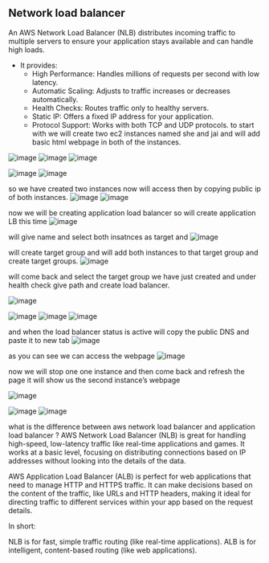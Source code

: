 ## Network load balancer 
An AWS Network Load Balancer (NLB) distributes incoming traffic to multiple servers to ensure your application stays available and can handle high loads.
* It provides:
	- High Performance: Handles millions of requests per second with low latency.
	- Automatic Scaling: Adjusts to traffic increases or decreases automatically.
	- Health Checks: Routes traffic only to healthy servers.
	- Static IP: Offers a fixed IP address for your application.
	- Protocol Support: Works with both TCP and UDP protocols.
to start with we will create two ec2 instances named she and jai and will add basic html webpage in both of the instances.
 
 ![image](https://github.com/user-attachments/assets/a66d3af4-170f-4886-8c29-46ac9ecc98ed)
![image](https://github.com/user-attachments/assets/868a19ad-e733-47cc-9cd0-c9f0e24f697a)
![image](https://github.com/user-attachments/assets/582f6012-3fa4-4601-857f-865b78c3edb0)

 ![image](https://github.com/user-attachments/assets/91f8cb5b-e158-472f-b3f0-5b06ecaedc89)
![image](https://github.com/user-attachments/assets/ca0e27d2-c8ad-4c97-a97c-228d7a591e6a)

 
 
so we have created two instances 
now will access then by copying public ip of both instances.
 ![image](https://github.com/user-attachments/assets/ead57a7f-3d77-4500-a76f-be72bf35fa40)
![image](https://github.com/user-attachments/assets/870bb03b-ad7a-4ef6-b5ec-7bb4f98d66ca)

 
now we will be creating application load balancer so will create application LB this time 
 ![image](https://github.com/user-attachments/assets/144d74ba-c7f5-45fd-a01c-545b64b34ac3)

will give name and select both insatnces as target and 
 ![image](https://github.com/user-attachments/assets/5445ffdc-7c0b-4367-a5a5-9053d26df491)

will create target group and will add both instances to that target group and create target groups.
 ![image](https://github.com/user-attachments/assets/c5393f3a-34c4-471f-9ac7-f028198f5c7e)

 
will come back and select the target group we have just created and under health check give path and create load balancer.
 
 ![image](https://github.com/user-attachments/assets/92f787a0-e99b-4e8a-9ebd-7fb08cdc63fa)

![image](https://github.com/user-attachments/assets/4e7b8852-9ce0-4e93-b6a8-55ec2e363dae)
![image](https://github.com/user-attachments/assets/03c17245-7768-4ba1-8355-cd96ef7c1e7b)
![image](https://github.com/user-attachments/assets/44b53459-cc0b-4964-84ed-a05c19191b64)


 
and when the load balancer status is active will copy the public DNS and paste it to new tab 
 ![image](https://github.com/user-attachments/assets/56188928-677b-4a8c-a129-4f6f08e559df)

as you can see we can access the webpage 
 ![image](https://github.com/user-attachments/assets/393cc738-d347-4419-8cdd-561bdab136aa)

now we will stop one one instance and then come back and refresh the page it will show us the second instance’s webpage 
 
 ![image](https://github.com/user-attachments/assets/88910fe3-8131-4c9a-abcf-a72ebdf417bc)

![image](https://github.com/user-attachments/assets/d4058bc3-405b-4166-8184-1b3cc1ea2924)
![image](https://github.com/user-attachments/assets/ad3d99d6-8785-45a3-a356-41d51dcf13b9)

 

what is the difference between aws network load balancer and application load balancer ?
AWS Network Load Balancer (NLB) is great for handling high-speed, low-latency traffic like real-time applications and games. It works at a basic level, focusing on distributing connections based on IP addresses without looking into the details of the data.

AWS Application Load Balancer (ALB) is perfect for web applications that need to manage HTTP and HTTPS traffic. It can make decisions based on the content of the traffic, like URLs and HTTP headers, making it ideal for directing traffic to different services within your app based on the request details.

In short:

NLB is for fast, simple traffic routing (like real-time applications).
ALB is for intelligent, content-based routing (like web applications).




